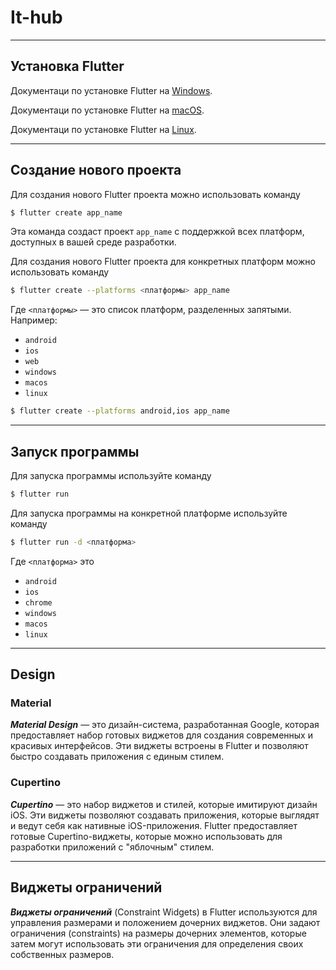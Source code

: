 # It-hub

---

## Установка Flutter

Документаци по установке Flutter на [Windows](https://docs.flutter.dev/get-started/install/windows).

Документаци по установке Flutter на [macOS](https://docs.flutter.dev/get-started/install/macos).

Документаци по установке Flutter на [Linux](https://docs.flutter.dev/get-started/install/linux).

---

## Создание нового проекта

Для создания нового Flutter проекта можно использовать команду
```sh
$ flutter create app_name
```
Эта команда создаст проект ```app_name``` с поддержкой всех платформ, доступных в вашей среде разработки.

Для создания нового Flutter проекта для конкретных платформ можно использовать команду
```sh
$ flutter create --platforms <платформы> app_name
```
Где ```<платформы>``` — это список платформ, разделенных запятыми. Например:
- ```android```
- ```ios```
- ```web```
- ```windows```
- ```macos```
- ```linux```
```sh
$ flutter create --platforms android,ios app_name
```

---

## Запуск программы

Для запуска программы используйте команду
```sh
$ flutter run
```

Для запуска программы на конкретной платформе используйте команду
```sh
$ flutter run -d <платформа>
```
Где ```<платформа>``` это
- ```android```
- ```ios```
- ```chrome```
- ```windows```
- ```macos```
- ```linux```

---

## Design

### Material

***Material Design*** — это дизайн-система, разработанная Google, которая предоставляет набор готовых виджетов для создания современных и красивых интерфейсов. Эти виджеты встроены в Flutter и позволяют быстро создавать приложения с единым стилем.

### Cupertino
***Cupertino*** — это набор виджетов и стилей, которые имитируют дизайн iOS. Эти виджеты позволяют создавать приложения, которые выглядят и ведут себя как нативные iOS-приложения. Flutter предоставляет готовые Cupertino-виджеты, которые можно использовать для разработки приложений с "яблочным" стилем.

---

## Виджеты ограничений

***Виджеты ограничений*** (Constraint Widgets) в Flutter используются для управления размерами и положением дочерних виджетов. Они задают ограничения (constraints) на размеры дочерних элементов, которые затем могут использовать эти ограничения для определения своих собственных размеров.
